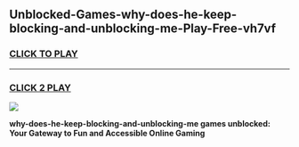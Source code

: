 
## Unblocked-Games-why-does-he-keep-blocking-and-unblocking-me-Play-Free-vh7vf
<h3>
<a href="https://premium76.site?title=why-does-he-keep-blocking-and-unblocking-me&ref=18A1">CLICK TO PLAY</a></h3>
<hr>

<h3>
<a href="https://premium76.site?title=why-does-he-keep-blocking-and-unblocking-me&ref=18A1">CLICK 2 PLAY</a>
  
</h3>

<a href="https://premium76.site?title=why-does-he-keep-blocking-and-unblocking-me&ref=18A1"><img src="https://clearcache.store/games.png"></a>


**why-does-he-keep-blocking-and-unblocking-me games unblocked: Your Gateway to Fun and Accessible Online Gaming**

